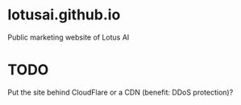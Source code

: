 # lotusai.github.io
Public marketing website of Lotus AI



# TODO

Put the site behind CloudFlare or a CDN (benefit: DDoS protection)?